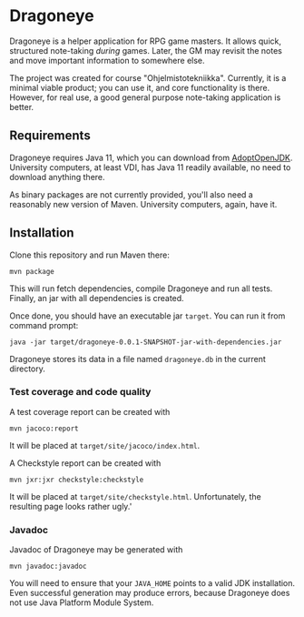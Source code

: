 # Dragoneye
Dragoneye is a helper application for RPG game masters. It allows quick,
structured note-taking *during* games. Later, the GM may revisit the notes
and move important information to somewhere else.

The project was created for course "Ohjelmistotekniikka". Currently, it is
a minimal viable product; you can use it, and core functionality is there.
However, for real use, a good general purpose note-taking application is
better.

## Requirements
Dragoneye requires Java 11, which you can download from
[AdoptOpenJDK](https://adoptopenjdk.net/?variant=openjdk11&jvmVariant=hotspot).
University computers, at least VDI, has Java 11 readily available, no need
to download anything there.

As binary packages are not currently provided, you'll also need a reasonably
new version of Maven. University computers, again, have it.

## Installation
Clone this repository and run Maven there:
```
mvn package
```
This will run fetch dependencies, compile Dragoneye and run all tests.
Finally, an jar with all dependencies is created.

Once done, you should have an executable jar <code>target</code>.
You can run it from command prompt:
```
java -jar target/dragoneye-0.0.1-SNAPSHOT-jar-with-dependencies.jar 
```
Dragoneye stores its data in a file named <code>dragoneye.db</code>
in the current directory.

### Test coverage and code quality
A test coverage report can be created with
```
mvn jacoco:report
```
It will be placed at <code>target/site/jacoco/index.html</code>.

A Checkstyle report can be created with
```
mvn jxr:jxr checkstyle:checkstyle
```
It will be placed at <code>target/site/checkstyle.html</code>. Unfortunately,
the resulting page looks rather ugly.'

### Javadoc
Javadoc of Dragoneye may be generated with
```
mvn javadoc:javadoc
```
You will need to ensure that your <code>JAVA_HOME</code> points to a valid
JDK installation. Even successful generation may produce errors, because
Dragoneye does not use Java Platform Module System.